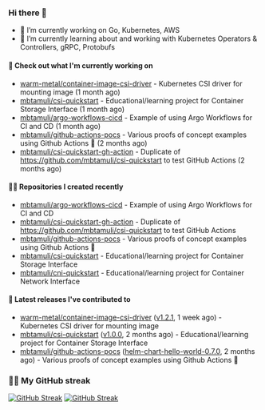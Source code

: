 ### Hi there 👋

- 🔭 I’m currently working on Go, Kubernetes, AWS
- 🌱 I’m currently learning about and working with Kubernetes Operators & Controllers, gRPC, Protobufs

#### 👷 Check out what I'm currently working on

- [warm-metal/container-image-csi-driver](https://github.com/warm-metal/container-image-csi-driver) - Kubernetes CSI driver for mounting image (1 month ago)
- [mbtamuli/csi-quickstart](https://github.com/mbtamuli/csi-quickstart) - Educational/learning project for Container Storage Interface (1 month ago)
- [mbtamuli/argo-workflows-cicd](https://github.com/mbtamuli/argo-workflows-cicd) - Example of using Argo Workflows for CI and CD (1 month ago)
- [mbtamuli/github-actions-pocs](https://github.com/mbtamuli/github-actions-pocs) - Various proofs of concept examples using Github Actions 🤖 (2 months ago)
- [mbtamuli/csi-quickstart-gh-action](https://github.com/mbtamuli/csi-quickstart-gh-action) - Duplicate of https://github.com/mbtamuli/csi-quickstart to test GitHub Actions (2 months ago)

#### 👨‍💻 Repositories I created recently

- [mbtamuli/argo-workflows-cicd](https://github.com/mbtamuli/argo-workflows-cicd) - Example of using Argo Workflows for CI and CD
- [mbtamuli/csi-quickstart-gh-action](https://github.com/mbtamuli/csi-quickstart-gh-action) - Duplicate of https://github.com/mbtamuli/csi-quickstart to test GitHub Actions
- [mbtamuli/github-actions-pocs](https://github.com/mbtamuli/github-actions-pocs) - Various proofs of concept examples using Github Actions 🤖
- [mbtamuli/csi-quickstart](https://github.com/mbtamuli/csi-quickstart) - Educational/learning project for Container Storage Interface
- [mbtamuli/cni-quickstart](https://github.com/mbtamuli/cni-quickstart) - Educational/learning project for Container Network Interface

#### 🚀 Latest releases I've contributed to

- [warm-metal/container-image-csi-driver](https://github.com/warm-metal/container-image-csi-driver) ([v1.2.1](https://github.com/warm-metal/container-image-csi-driver/releases/tag/v1.2.1), 1 week ago) - Kubernetes CSI driver for mounting image
- [mbtamuli/csi-quickstart](https://github.com/mbtamuli/csi-quickstart) ([v1.0.0](https://github.com/mbtamuli/csi-quickstart/releases/tag/v1.0.0), 2 months ago) - Educational/learning project for Container Storage Interface
- [mbtamuli/github-actions-pocs](https://github.com/mbtamuli/github-actions-pocs) ([helm-chart-hello-world-0.7.0](https://github.com/mbtamuli/github-actions-pocs/releases/tag/helm-chart-hello-world-0.7.0), 2 months ago) - Various proofs of concept examples using Github Actions 🤖

### 🏃🏻 My GitHub streak
[![GitHub Streak](https://github-readme-streak-stats-mbtamuli-projects.vercel.app?user=mbtamuli&theme=github-dark-dimmed&mode=weekly#gh-dark-mode-only)](https://github.com/mbtamuli#gh-dark-mode-only)
[![GitHub Streak](https://github-readme-streak-stats-mbtamuli-projects.vercel.app?user=mbtamuli&theme=transparent&mode=weekly#gh-light-mode-only)](https://github.com/mbtamuli#gh-light-mode-only)
